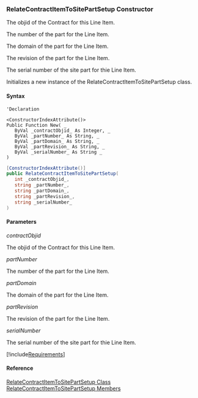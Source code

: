 ﻿### RelateContractItemToSitePartSetup Constructor

The objid of the Contract for this Line Item.

The number of the part for the Line Item.

The domain of the part for the Line Item.

The revision of the part for the Line Item.

The serial number of the site part for thie Line Item.

Initializes a new instance of the RelateContractItemToSitePartSetup class.

#### Syntax

```vbnet
'Declaration

<ConstructorIndexAttribute()>
Public Function New( _
   ByVal _contractObjid_ As Integer, _
   ByVal _partNumber_ As String, _
   ByVal _partDomain_ As String, _
   ByVal _partRevision_ As String, _
   ByVal _serialNumber_ As String _
)
```

```csharp
[ConstructorIndexAttribute()]
public RelateContractItemToSitePartSetup( 
   int _contractObjid_,
   string _partNumber_,
   string _partDomain_,
   string _partRevision_,
   string _serialNumber_
)
```

#### Parameters

_contractObjid_

The objid of the Contract for this Line Item.

_partNumber_

The number of the part for the Line Item.

_partDomain_

The domain of the part for the Line Item.

_partRevision_

The revision of the part for the Line Item.

_serialNumber_

The serial number of the site part for thie Line Item.

[!include[Requirements](../partials/requirements.md)]

#### Reference

[RelateContractItemToSitePartSetup Class](FChoice.Toolkits.Clarify~FChoice.Toolkits.Clarify.Contracts.RelateContractItemToSitePartSetup.md)  
[RelateContractItemToSitePartSetup Members](FChoice.Toolkits.Clarify~FChoice.Toolkits.Clarify.Contracts.RelateContractItemToSitePartSetup_members.md)